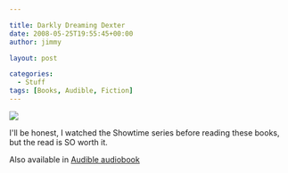 ```yaml
---

title: Darkly Dreaming Dexter
date: 2008-05-25T19:55:45+00:00
author: jimmy

layout: post

categories:
  - Stuff
tags: [Books, Audible, Fiction]  
---
```

<div class="iframe-left">
<a href="http://www.amazon.com/Dexter-7-Book-Series/dp/B00VZITGYM/ref=as_li_ss_il?s=digital-text&ie=UTF8&qid=1458768581&sr=1-1&keywords=darkly+dreaming+dexter&linkCode=li3&tag=jimmlitt-20&linkId=6214f80fa55a3282052069b6169fc07e" target="_blank"><img border="0" src="//ws-na.amazon-adsystem.com/widgets/q?_encoding=UTF8&ASIN=B00VZITGYM&Format=_SL250_&ID=AsinImage&MarketPlace=US&ServiceVersion=20070822&WS=1&tag=jimmlitt-20" ></a><img src="//ir-na.amazon-adsystem.com/e/ir?t=jimmlitt-20&l=li3&o=1&a=B00VZITGYM" width="1" height="1" border="0" alt="" style="border:none !important; margin:0px !important;" />
</div>


I'll be honest, I watched the Showtime series before reading these books, but the read is SO worth it.  

Also available in [Audible audiobook][1]



[1]: http://www.amazon.com/Darkly-Dreaming-Dexter-Book/dp/B007P06U66/ref=as_li_ss_tl?s=digital-text&ie=UTF8&qid=1458768651&sr=1-1&keywords=darkly+dreaming+dexter+audio&linkCode=ll1&tag=jimmlitt-20&linkId=0dabd7fc479ea74320dbe22946d1650b "Audible on Amazon"
